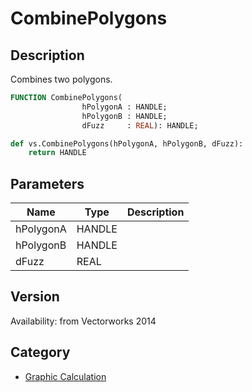 # CombinePolygons

## Description
Combines two polygons.

```pascal
FUNCTION CombinePolygons(
				hPolygonA : HANDLE;
				hPolygonB : HANDLE;
				dFuzz     : REAL): HANDLE;
```

```python
def vs.CombinePolygons(hPolygonA, hPolygonB, dFuzz):
    return HANDLE
```

## Parameters
|Name|Type|Description|
|---|---|---|
|hPolygonA|HANDLE|   |
|hPolygonB|HANDLE|   |
|dFuzz|REAL|   |

## Version
Availability: from Vectorworks 2014

## Category
* [Graphic Calculation](../Categories/Graphic%20Calculation.md)
